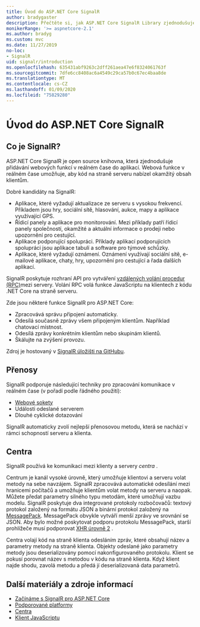 ```yaml
---
title: Úvod do ASP.NET Core SignalR
author: bradygaster
description: Přečtěte si, jak ASP.NET Core SignalR Library zjednodušuje přidávání funkcí v reálném čase do aplikací.
monikerRange: '>= aspnetcore-2.1'
ms.author: bradyg
ms.custom: mvc
ms.date: 11/27/2019
no-loc:
- SignalR
uid: signalr/introduction
ms.openlocfilehash: 635431abf9263c2dff261aea47e6f8324061763f
ms.sourcegitcommit: 7dfe6cc8408ac6a4549c29ca57b0c67ec4baa8de
ms.translationtype: MT
ms.contentlocale: cs-CZ
ms.lasthandoff: 01/09/2020
ms.locfileid: "75829280"
---
```

# <a name="introduction-to-aspnet-core-opno-locsignalr"></a>Úvod do ASP.NET Core SignalR

## <a name="what-is-opno-locsignalr"></a>Co je SignalR?

ASP.NET Core SignalR je open source knihovna, která zjednodušuje přidávání webových funkcí v reálném čase do aplikací. Webová funkce v reálném čase umožňuje, aby kód na straně serveru nabízel okamžitý obsah klientům.

Dobré kandidáty na SignalR:

* Aplikace, které vyžadují aktualizace ze serveru s vysokou frekvencí. Příkladem jsou hry, sociální sítě, hlasování, aukce, mapy a aplikace využívající GPS.
* Řídicí panely a aplikace pro monitorování. Mezi příklady patří řídicí panely společností, okamžité a aktuální informace o prodeji nebo upozornění pro cestující.
* Aplikace podporující spolupráci. Příklady aplikací podporujících spolupráci jsou aplikace tabulí a software pro týmové schůzky.
* Aplikace, které vyžadují oznámení. Oznámení využívají sociální sítě, e-mailové aplikace, chaty, hry, upozornění pro cestující a řada dalších aplikací.

SignalR poskytuje rozhraní API pro vytváření [vzdálených volání procedur (RPC)](https://wikipedia.org/wiki/Remote_procedure_call)mezi servery. Volání RPC volá funkce JavaScriptu na klientech z kódu .NET Core na straně serveru.

Zde jsou některé funkce SignalR pro ASP.NET Core:

* Zpracovává správu připojení automaticky.
* Odesílá současně zprávy všem připojeným klientům. Například chatovací místnost.
* Odesílá zprávy konkrétním klientům nebo skupinám klientů.
* Škálujte na zvýšení provozu.

Zdroj je hostovaný v [SignalR úložišti na GitHubu](https://github.com/dotnet/AspNetCore/tree/master/src/SignalR).

## <a name="transports"></a>Přenosy

SignalR podporuje následující techniky pro zpracování komunikace v reálném čase (v pořadí podle řádného použití):

* [Webové sokety](https://tools.ietf.org/html/rfc7118)
* Události odeslané serverem
* Dlouhé cyklické dotazování

SignalR automaticky zvolí nejlepší přenosovou metodu, která se nachází v rámci schopností serveru a klienta.

## <a name="hubs"></a>Centra

SignalR používá ke komunikaci mezi klienty a servery *centra* .

Centrum je kanál vysoké úrovně, který umožňuje klientovi a serveru volat metody na sebe navzájem. SignalR zpracovává automatické odesílání mezi hranicemi počítačů a umožňuje klientům volat metody na serveru a naopak. Můžete předat parametry silného typu metodám, které umožňují vazbu modelu. SignalR poskytuje dva integrované protokoly rozbočovačů: textový protokol založený na formátu JSON a binární protokol založený na [MessagePack](https://msgpack.org/).  MessagePack obvykle vytváří menší zprávy ve srovnání se JSON. Aby bylo možné poskytovat podporu protokolu MessagePack, starší prohlížeče musí podporovat [XHR úrovně 2](https://caniuse.com/#feat=xhr2) .

Centra volají kód na straně klienta odesláním zpráv, které obsahují název a parametry metody na straně klienta. Objekty odeslané jako parametry metody jsou deserializovány pomocí nakonfigurovaného protokolu. Klient se pokusí porovnat název s metodou v kódu na straně klienta. Když klient najde shodu, zavolá metodu a předá jí deserializovaná data parametrů.

## <a name="additional-resources"></a>Další materiály a zdroje informací

* [Začínáme s SignalR pro ASP.NET Core](xref:tutorials/signalr)
* [Podporované platformy](xref:signalr/supported-platforms)
* [Centra](xref:signalr/hubs)
* [Klient JavaScriptu](xref:signalr/javascript-client)
